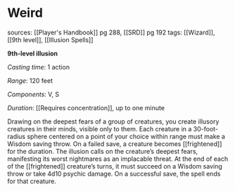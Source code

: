 # Weird
sources: [[Player's Handbook]] pg 288, [[SRD]] pg 192
tags: [[Wizard]], [[9th level]], [[Illusion Spells]]

**9th-level illusion**

*Casting time*: 1 action

*Range*: 120 feet

*Components*: V, S

*Duration*: [[Requires concentration]], up to one minute

Drawing on the deepest fears of a group of creatures, you create illusory creatures in their minds, visible only to them. Each creature in a 30-foot-radius sphere centered on a point of your choice within range must make a Wisdom saving throw. On a failed save, a creature becomes [[frightened]] for the duration. The illusion calls on the creature’s deepest fears, manifesting its worst nightmares as an implacable threat. At the end of each of the [[frightened]] creature’s turns, it must succeed on a Wisdom saving throw or take 4d10 psychic damage. On a successful save, the spell ends for that creature.
